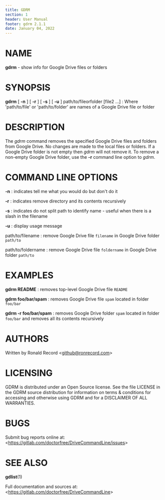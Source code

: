 ```yaml
---
title: GDRM
section: 1
header: User Manual
footer: gdrm 2.1.1
date: January 04, 2022
---
```

# NAME
**gdrm** - show info for Google Drive files or folders

# SYNOPSIS
**gdrm** [ **-n** ] [ **-r** ] [ **-s** ] [ **-u** ] path/to/fileorfolder [file2 ...]
: Where 'path/to/file' or 'path/to/folder' are names of a Google Drive file or folder

# DESCRIPTION
The *gdrm* command removes the specified Google Drive files and folders
from Google Drive. No changes are made to the local files or folders.
If a Google Drive folder is not empty then *gdrm* will not remove it.
To remove a non-empty Google Drive folder, use the **-r** command line
option to *gdrm*.

# COMMAND LINE OPTIONS
**-n**
: indicates tell me what you would do but don't do it

**-r**
: indicates remove directory and its contents recursively

**-s**
: indicates do not split path to identify name - useful when there is a slash in the filename

**-u**
: display usage message

path/to/filename
: remove Google Drive file `filename` in Google Drive folder `path/to`

path/to/foldername
: remove Google Drive file `foldername` in Google Drive folder `path/to`

# EXAMPLES
**gdrm README**
: removes top-level Google Drive file `README`

**gdrm foo/bar/spam**
: removes Google Drive file `spam` located in folder `foo/bar`

**gdrm -r foo/bar/spam**
: removes Google Drive folder `spam` located in folder `foo/bar` and removes all its contents recursively

# AUTHORS
Written by Ronald Record &lt;github@ronrecord.com&gt;

# LICENSING
GDRM is distributed under an Open Source license.
See the file LICENSE in the GDRM source distribution
for information on terms &amp; conditions for accessing and
otherwise using GDRM and for a DISCLAIMER OF ALL WARRANTIES.

# BUGS
Submit bug reports online at: &lt;https://gitlab.com/doctorfree/DriveCommandLine/issues&gt;

# SEE ALSO
**gdlist**(1)

Full documentation and sources at: &lt;https://gitlab.com/doctorfree/DriveCommandLine&gt;

